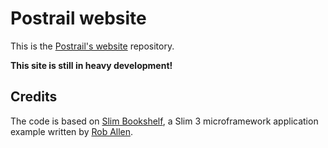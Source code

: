 # Postrail website

This is the [Postrail's website](http://www.postrail.org) repository.

**This site is still in heavy development!**


## Credits

The code is based on [Slim Bookshelf](https://github.com/akrabat/slim-bookshelf), a Slim 3 microframework application example written by [Rob Allen](https://github.com/akrabat).



